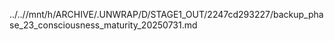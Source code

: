 ../..//mnt/h/ARCHIVE/.UNWRAP/D/STAGE1_OUT/2247cd293227/backup_phase_23_consciousness_maturity_20250731.md